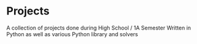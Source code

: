 # Projects
A collection of projects done during High School / 1A Semester
Written in Python as well as various Python library and solvers
